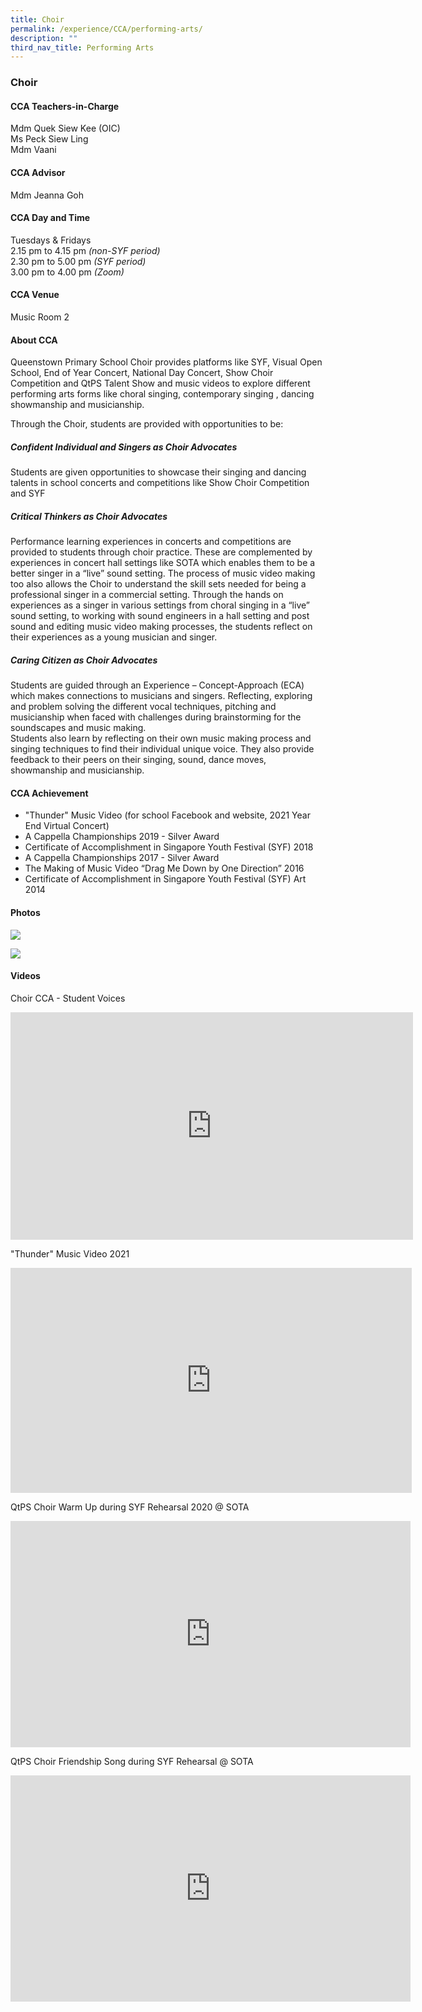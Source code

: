 ```yaml
---
title: Choir
permalink: /experience/CCA/performing-arts/
description: ""
third_nav_title: Performing Arts
---
```



### **Choir**
#### **CCA Teachers-in-Charge**
Mdm Quek Siew Kee (OIC)<br>
Ms Peck Siew Ling<br>
Mdm Vaani

#### **CCA Advisor**
Mdm Jeanna Goh

#### **CCA Day and Time**
Tuesdays & Fridays<br>
2.15 pm to 4.15 pm _(non-SYF period)_<br>
2.30 pm to 5.00 pm _(SYF period)_  <br>
3.00 pm to 4.00 pm _(Zoom)_<br>

#### **CCA Venue**
Music Room 2

#### **About CCA**
Queenstown Primary School Choir provides platforms like SYF, Visual Open School, End of Year Concert, National Day Concert, Show Choir Competition and QtPS Talent Show and music videos to explore different performing arts forms like choral singing, contemporary singing , dancing showmanship and  musicianship.

Through the Choir, students are provided with opportunities to be:

##### **Confident Individual and Singers as Choir Advocates**
Students are given opportunities to showcase their singing and dancing talents in school concerts and competitions like Show Choir Competition and SYF

##### **Critical Thinkers as Choir Advocates**
Performance learning experiences in concerts and competitions are provided to students through choir practice. These are complemented by experiences in concert hall settings like SOTA which enables them to be a better singer in a “live” sound setting. The process of music video making too also allows the Choir to understand the skill sets needed for being a professional singer in a commercial setting. Through the hands on experiences as a singer in various settings from choral singing in a “live” sound setting, to working with sound engineers in a hall setting and post sound and editing music video making processes, the students reflect on their experiences as a young musician and singer.

##### **Caring Citizen as Choir Advocates**
Students are guided through an Experience – Concept-Approach (ECA) which makes connections to musicians and singers. Reflecting, exploring and problem solving the different vocal techniques, pitching and musicianship when faced with challenges during brainstorming for the soundscapes and music making.<br>
Students also learn by reflecting on their own music making process and singing techniques to find their individual unique voice. They also provide feedback to their peers on their singing, sound, dance moves, showmanship and musicianship.

#### **CCA Achievement**
* "Thunder" Music Video (for school Facebook and website, 2021 Year End Virtual Concert)
* A Cappella Championships 2019 - Silver Award
* Certificate of Accomplishment in Singapore Youth Festival (SYF) 2018
* A Cappella Championships 2017 - Silver Award
* The Making of Music Video “Drag Me Down by One Direction” 2016
* Certificate of Accomplishment in Singapore Youth Festival (SYF) Art 2014

#### **Photos**

![](/images/perf%20art%201.jpg)

![](/images/perf%20art%202.jpg)

#### **Videos**

Choir CCA - Student Voices
<iframe width="644" height="364" src="https://www.youtube.com/embed/Fl9gB0y-E68" title="Choir CCA" frameborder="0" allow="accelerometer; autoplay; clipboard-write; encrypted-media; gyroscope; picture-in-picture" allowfullscreen></iframe>

"Thunder" Music Video 2021
<iframe width="642" height="360" src="https://www.youtube.com/embed/CRlxXZO159o" title="Thunder QTPS Final" frameborder="0" allow="accelerometer; autoplay; clipboard-write; encrypted-media; gyroscope; picture-in-picture" allowfullscreen></iframe>

QtPS Choir Warm Up during SYF Rehearsal 2020 @ SOTA
<iframe width="640" height="362" src="https://www.youtube.com/embed/dtgGmIt6D_I" title="QtPS Choir Warm Up" frameborder="0" allow="accelerometer; autoplay; clipboard-write; encrypted-media; gyroscope; picture-in-picture" allowfullscreen></iframe>

QtPS Choir Friendship Song during SYF Rehearsal @ SOTA
<iframe width="640" height="362" src="https://www.youtube.com/embed/5wvexQLdacA" title="QtPS Choir Friendship Song 2020" frameborder="0" allow="accelerometer; autoplay; clipboard-write; encrypted-media; gyroscope; picture-in-picture" allowfullscreen></iframe>

